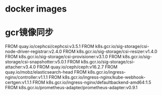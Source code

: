 # docker images
# gcr镜像同步

FROM quay.io/cephcsi/cephcsi:v3.5.1
FROM k8s.gcr.io/sig-storage/csi-node-driver-registrar:v2.4.0
FROM k8s.gcr.io/sig-storage/csi-resizer:v1.4.0
FROM k8s.gcr.io/sig-storage/csi-provisioner:v3.1.0
FROM k8s.gcr.io/sig-storage/csi-snapshotter:v5.0.1
FROM k8s.gcr.io/sig-storage/csi-attacher:v3.4.0
FROM quay.io/ceph/ceph:v16.2.7
FROM quay.io/mobz/elasticsearch-head
FROM k8s.gcr.io/ingress-nginx/controller:v1.1.1
FROM k8s.gcr.io/ingress-nginx/kube-webhook-certgen:v1.1.1
FROM k8s.gcr.io/ingress-nginx/defaultbackend-amd64:1.5
FROM k8s.gcr.io/prometheus-adapter/prometheus-adapter:v0.9.1
